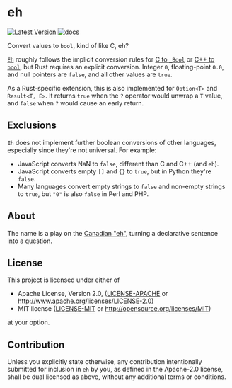 # eh

[![Latest Version]][crates.io] [![docs]][docs.rs]

Convert values to `bool`, kind of like C, eh?

[`Eh`] roughly follows the implicit conversion rules for [C to `_Bool`][C]
or [C++ to `bool`][C++], but Rust requires an explicit conversion. Integer
`0`, floating-point `0.0`, and null pointers are `false`, and all other
values are `true`.

[`Eh`]: trait.Eh.html
[C]: https://en.cppreference.com/w/c/language/conversion#Boolean_conversion
[C++]: https://en.cppreference.com/w/cpp/language/implicit_conversion#Boolean_conversions

As a Rust-specific extension, this is also implemented for `Option<T>` and
`Result<T, E>`. It returns `true` when the `?` operator would unwrap a `T`
value, and `false` when `?` would cause an early return.

## Exclusions

`Eh` does not implement further boolean conversions of other languages,
especially since they're not universal. For example:

- JavaScript converts NaN to `false`, different than C and C++ (and `eh`).
- JavaScript converts empty `[]` and `{}` to `true`, but in Python they're `false`.
- Many languages convert empty strings to `false` and non-empty strings to `true`,
  but `"0"` is also `false` in Perl and PHP.

## About

The name is a play on the [Canadian "eh"][eh], turning a declarative
sentence into a question.

[eh]: https://en.wikipedia.org/wiki/Eh#Canada

## License

This project is licensed under either of

 * Apache License, Version 2.0, ([LICENSE-APACHE](LICENSE-APACHE) or
   http://www.apache.org/licenses/LICENSE-2.0)
 * MIT license ([LICENSE-MIT](LICENSE-MIT) or
   http://opensource.org/licenses/MIT)

at your option.

## Contribution

Unless you explicitly state otherwise, any contribution intentionally submitted
for inclusion in `eh` by you, as defined in the Apache-2.0 license, shall be
dual licensed as above, without any additional terms or conditions.

[Latest Version]: https://img.shields.io/crates/v/eh.svg
[crates.io]: https://crates.io/crates/eh
[docs]: https://docs.rs/eh/badge.svg
[docs.rs]: https://docs.rs/eh/

